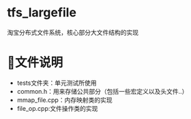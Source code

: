 # tfs_largefile
淘宝分布式文件系统，核心部分大文件结构的实现
# 📂文件说明

- tests文件夹：单元测试所使用
- common.h：用来存储公共部分（包括一些宏定义以及头文件..）
- mmap_file.cpp：内存映射类的实现
- file_op.cpp:文件操作类的实现
